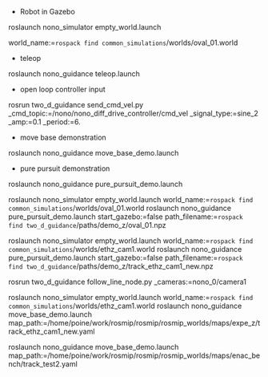 
   * Robot in Gazebo

   roslaunch nono_simulator empty_world.launch

   world_name:=`rospack find common_simulations`/worlds/oval_01.world


   * teleop

   roslaunch nono_guidance  teleop.launch

   * open loop controller input

   rosrun two_d_guidance send_cmd_vel.py _cmd_topic:=/nono/nono_diff_drive_controller/cmd_vel _signal_type:=sine_2 _amp:=0.1 _period:=6.


   * move base demonstration

   roslaunch nono_guidance move_base_demo.launch

   * pure pursuit demonstration

   roslaunch nono_guidance pure_pursuit_demo.launch



   roslaunch nono_simulator empty_world.launch world_name:=`rospack find common_simulations`/worlds/oval_01.world
   roslaunch nono_guidance pure_pursuit_demo.launch start_gazebo:=false path_filename:=`rospack find two_d_guidance`/paths/demo_z/oval_01.npz

   roslaunch nono_simulator empty_world.launch world_name:=`rospack find common_simulations`/worlds/ethz_cam1.world
   roslaunch nono_guidance pure_pursuit_demo.launch start_gazebo:=false path_filename:=`rospack find two_d_guidance`/paths/demo_z/track_ethz_cam1_new.npz

   rosrun two_d_guidance follow_line_node.py _cameras:=nono_0/camera1


   roslaunch nono_simulator empty_world.launch world_name:=`rospack find common_simulations`/worlds/ethz_cam1.world
   roslaunch nono_guidance move_base_demo.launch map_path:=/home/poine/work/rosmip/rosmip/rosmip_worlds/maps/expe_z/track_ethz_cam1_new.yaml


   roslaunch nono_guidance move_base_demo.launch map_path:=/home/poine/work/rosmip/rosmip/rosmip_worlds/maps/enac_bench/track_test2.yaml